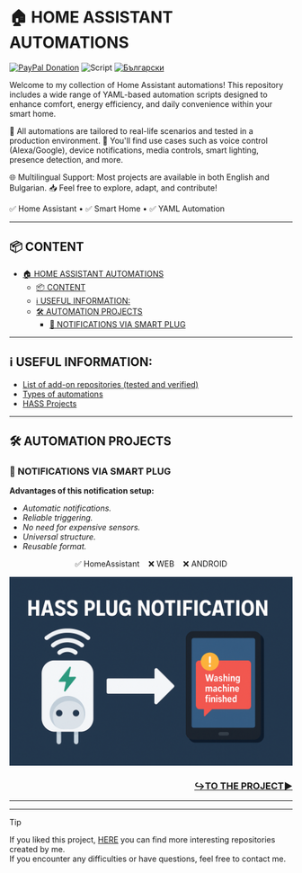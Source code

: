 # 🏠 HOME ASSISTANT AUTOMATIONS
[![PayPal Donation](https://img.shields.io/badge/PayPal-Donate-blue?logo=paypal)](https://www.paypal.com/donate/?hosted_button_id=AAWFZVF2XCP5A) ![Script](https://img.shields.io/badge/logo-yaml-green?logo=yaml) [![Български](https://img.shields.io/badge/Български-език-green?logo=translate&labelColor=gray&style=flat-square&link=https://example.com/bg)](BG.md)

Welcome to my collection of Home Assistant automations!
This repository includes a wide range of YAML-based automation scripts designed to enhance comfort, energy efficiency, and daily convenience within your smart home.

🔧 All automations are tailored to real-life scenarios and tested in a production environment.
📌 You'll find use cases such as voice control (Alexa/Google), device notifications, media controls, smart lighting, presence detection, and more.

🌐 Multilingual Support: Most projects are available in both English and Bulgarian.
📥 Feel free to explore, adapt, and contribute!

✅ Home Assistant • ✅ Smart Home • ✅ YAML Automation

---

## 📦 CONTENT

- [🏠 HOME ASSISTANT AUTOMATIONS](#-home-assistant-automations)
  - [📦 CONTENT](#-content)
  - [ℹ️ USEFUL INFORMATION:](#ℹ️-useful-information)
  - [🛠️ AUTOMATION PROJECTS](#️-automation-projects)
    - [🛜 NOTIFICATIONS VIA SMART PLUG](#-notifications-via-smart-plug)

---

## ℹ️ USEFUL INFORMATION:
- [List of add-on repositories (tested and verified)](https://github.com/Bacard1/homeassistant/blob/110cbf6383a4612eebb80f92a268756654db6cf4/add-on_repositorys.md)
- [Types of automations](https://github.com/Bacard1/homeassistant/blob/110cbf6383a4612eebb80f92a268756654db6cf4/automations/BG.md)
- [HASS Projects](https://github.com/Bacard1/homeassistant.git)

---

## 🛠️ AUTOMATION PROJECTS

### 🛜 NOTIFICATIONS VIA SMART PLUG
**Advantages of this notification setup:**
- *Automatic notifications.*
- *Reliable triggering.*
- *No need for expensive sensors.*
- *Universal structure.*
- *Reusable format.*

<p align="center">✅ HomeAssistant    ❌ WEB    ❌ ANDROID</p>

![Creating/Integrating Zigbee Network](/img/plug_notifications_banner.png)

<h3 align="right">

[**↪️TO THE PROJECT▶️**](https://github.com/Bacard1/HASS-plug-notification.git)
</h3>

---
---
> [!TIP]
> If you liked this project, [HERE](https://github.com/Bacard1?tab=repositories) you can find more interesting repositories created by me.<br>
> If you encounter any difficulties or have questions, feel free to contact me.
